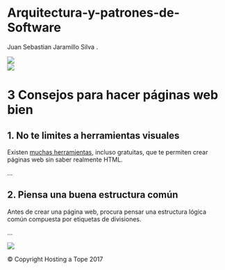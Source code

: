 # Arquitectura-y-patrones-de-Software
<abbr title="Hyper Text Markup Language"></abbr> Juan Sebastian Jaramillo Silva <abbr title="World Wide Web Consortium"></abbr>.
<!DOCTYPE html>
<html>
<head lang="en">
    <meta charset="UTF-8">
    <title>Ejemplo de una página web de nivel medio-basico</title>
    <link rel="stylesheet" type="text/css" href="style.css">
</head>
<body>
    <div class="cabecera">
        <a href="/"><img src="https://www.hostingatope.com/wp-content/themes/genesis-hat/images/logo.png"/></a>
    </div>
    <div class="cuerpo">
        <div class="contenido">
		<img src="https://www.example.com/images/dinosaur.jpg">
            <h1>3 Consejos para hacer páginas web bien</h1>
            <h2>1. No te limites a herramientas visuales</h2>
            <p>Existen <a target="_blank" href="http://www.quackit.com/html/online-html-editor/">muchas herramientas</a>, incluso gratuitas, que te permiten crear páginas web sin saber realmente HTML.</p>
            <p>...</p>
            <h2>2. Piensa una buena estructura común</h2>
            <p>Antes de crear una página web, procura pensar una estructura lógica común compuesta por etiquetas de divisiones.</p>
            <p>...</p>
        </div>
        <div class="barra-lateral">
            <a target="_blank" href="/go/webempresa"><img src="https://www.hostingatope.com/wp-content/uploads/2016/05/banner-hosting-webempresa.png"></a>
        </div>
    </div>
    <div class="pie">
	<p>© Copyright Hosting a Tope 2017</p>
    </div>
</body>
</html>
